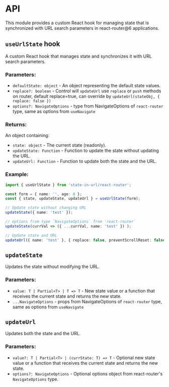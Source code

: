 # API

This module provides a custom React hook for managing state that is synchronized with URL search parameters in react-router@6 applications.

## `useUrlState` hook

A custom React hook that manages state and synchronizes it with URL search parameters.

### Parameters:

- `defaultState: object` - An object representing the default state values.
- `replace?: boolean` - Control will `updateUrl` use `replace` or `push` methods on router, default replace=true, can override by `updateUrl(stateObj, { replace: false })`
- `options?: NavigateOptions` - type from NavigateOptions of `react-router` type, same as options from `useNavigate`

### Returns:

An object containing:
- `state: object` - The current state (readonly).
- `updateState: Function` - Function to update the state without updating the URL.
- `updateUrl: Function` - Function to update both the state and the URL.

### Example:

```typescript
import { useUrlState } from 'state-in-url/react-router';

const form = { name: '', age: 0 };
const { state, updateState, updateUrl } = useUrlState(form);

// Update state without changing URL
updateState({ name: 'test' });

// options from type `NavigateOptions` from 'react-router`
updateState(currVal => ({ ...currVal, name: 'test' }) );

// Update state and URL
updateUrl({ name: 'test' }, { replace: false, preventScrollReset: false });
```

## `updateState`

Updates the state without modifying the URL.

### Parameters:

- `value: T | Partial<T> | T => T` - New state value or a function that receives the current state and returns the new state.
- `...NavigateOptions` - props from NavigateOptions of `react-router` type, same as options from `useNavigate`

## `updateUrl`

Updates both the state and the URL.

### Parameters:

- `value?: T | Partial<T> | (currState: T) => T` - Optional new state value or a function that receives the current state and returns the new state.
- `options?: NavigateOptions` - Optional options object from react-router's `NavigateOptions` type.
